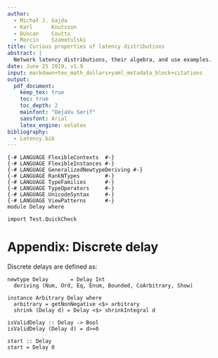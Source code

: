 ```yaml
---
author:
  - Michał J. Gajda
  - Karl      Knutsson
  - Duncan    Coutts
  - Marcin    Szamotulski
title: Curious properties of latency distributions
abstract: |
  Network latency distributions, their algebra, and use examples.
date: June 25 2019, v1.9
input: markdown+tex_math_dollars+yaml_metadata_block+citations
output:
  pdf_document:
    keep_tex: true
    toc: true
    toc_depth: 2
    mainfont: "DejaVu Serif"
    sansfont: Arial
    latex_engine: xelatex
bibliography:
  - Latency.bib
---
```


```{.haskell .hidden}
{-# LANGUAGE FlexibleContexts  #-}
{-# LANGUAGE FlexibleInstances #-}
{-# LANGUAGE GeneralizedNewtypeDeriving #-}
{-# LANGUAGE RankNTypes        #-}
{-# LANGUAGE TypeFamilies      #-}
{-# LANGUAGE TypeOperators     #-}
{-# LANGUAGE UnicodeSyntax     #-}
{-# LANGUAGE ViewPatterns      #-}
module Delay where

import Test.QuickCheck

```
# Appendix: Discrete delay

<a name="delay">Discrete delays</a> are defined as:
```{.haskell .literate}
newtype Delay       = Delay Int
  deriving (Num, Ord, Eq, Enum, Bounded, CoArbitrary, Show)

instance Arbitrary Delay where
  arbitrary = getNonNegative <$> arbitrary
  shrink (Delay d) = Delay <$> shrinkIntegral d

isValidDelay :: Delay -> Bool
isValidDelay (Delay d) = d>=0

start :: Delay
start = Delay 0
```
